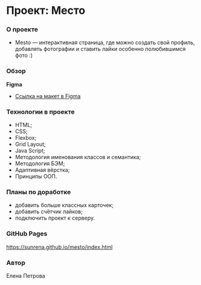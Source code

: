 # Проект: Место

### О проекте
* Mesto — интерактивная страница, где можно создать свой профиль, добавлять фотографии и ставить лайки особенно полюбившимся фото :)

### Обзор

**Figma**
* [Ссылка на макет в Figma](https://www.figma.com/file/2cn9N9jSkmxD84oJik7xL7/JavaScript.-Sprint-4?node-id=0%3A1)

### Технологии в проекте
* HTML;
* CSS;
* Flexbox;
* Grid Layout;
* Java Script;
* Методология именования классов и семантика;
* Методология БЭМ;
* Адаптивная вёрстка;
* Принципы ООП. 

### Планы по доработке
* добавить больше классных карточек;
* добавить счётчик лайков;
* подключить проект к серверу.

### GitHub Pages
https://sunrena.github.io/mesto/index.html 

### Автор
Елена Петрова